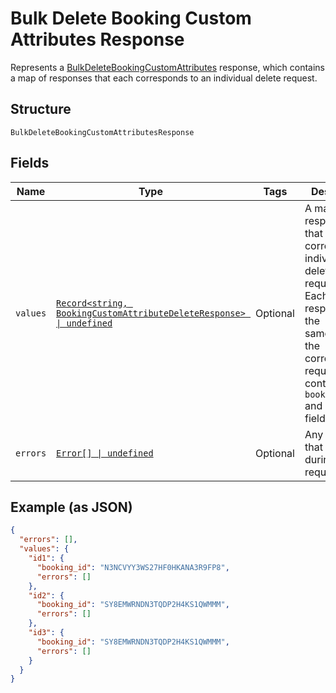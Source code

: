 <!-- Optimized: 2025-10-06 -->
<!-- RPM: 1.6.2.1.1.6.2.1_bulk-delete-booking-custom-attributes-response_20251006 -->
<!-- Session: E2E RPM DNA Application -->
<!-- AOM: RND (Reggie & Dro) -->
<!-- COI: TECHNOLOGY -->
<!-- RPM: HIGH -->
<!-- ACTION: BUILD -->


# Bulk Delete Booking Custom Attributes Response

Represents a [BulkDeleteBookingCustomAttributes](../../doc/api/booking-custom-attributes.md#bulk-delete-booking-custom-attributes) response,
which contains a map of responses that each corresponds to an individual delete request.

## Structure

`BulkDeleteBookingCustomAttributesResponse`

## Fields

| Name | Type | Tags | Description |
|  --- | --- | --- | --- |
| `values` | [`Record<string, BookingCustomAttributeDeleteResponse> \| undefined`](../../doc/models/booking-custom-attribute-delete-response.md) | Optional | A map of responses that correspond to individual delete requests. Each response has the<br>same ID as the corresponding request and contains `booking_id` and  `errors` field. |
| `errors` | [`Error[] \| undefined`](../../doc/models/error.md) | Optional | Any errors that occurred during the request. |

## Example (as JSON)

```json
{
  "errors": [],
  "values": {
    "id1": {
      "booking_id": "N3NCVYY3WS27HF0HKANA3R9FP8",
      "errors": []
    },
    "id2": {
      "booking_id": "SY8EMWRNDN3TQDP2H4KS1QWMMM",
      "errors": []
    },
    "id3": {
      "booking_id": "SY8EMWRNDN3TQDP2H4KS1QWMMM",
      "errors": []
    }
  }
}
```
